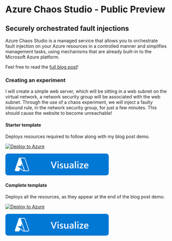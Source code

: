 # Azure Chaos Studio - Public Preview

## Securely orchestrated fault injections

Azure Chaos Studio is a managed service that allows you to orchestrate fault injection on your Azure resources in a controlled manner and simplifies management tasks, using mechanisms that are already built-in to the Microsoft Azure platform.

Feel free to read the [full blog post](https://thomasvanlaere.com/posts/2021/11/azure-chaos-studio-public-preview/)!

### Creating an experiment

I will create a simple web server, which will be sitting in a web subnet on the virtual network, a network security group will be associated with the web subnet. Through the use of a chaos experiment, we will inject a faulty inbound rule, in the network security group, for just a few minutes. This should cause the website to become unreachable!

#### Starter template

Deploys resources required to follow along with my blog post demo.

[![Deploy to Azure](https://aka.ms/deploytoazurebutton)](https://portal.azure.com/#create/Microsoft.Template/uri/https%3A%2F%2Fraw.githubusercontent.com%2FThomVanL%2Fblog-2021-11-azure-chaos-studio%2Farm-deploymentscripts%2Farm-templates%2Fstarter%2Fazuredeploy.json)

[![Visualize](https://raw.githubusercontent.com/Azure/azure-quickstart-templates/master/1-CONTRIBUTION-GUIDE/images/visualizebutton.svg?sanitize=true)](http://armviz.io/#/?load=https%3A%2F%2Fraw.githubusercontent.com%2FThomVanL%2Fblog-2021-11-azure-chaos-studio%2Farm-deploymentscripts%2Farm-templates%2Fstarter%2Fazuredeploy.json)

#### Complete template

Deploys all the resources, as they appear at the end of the blog post demo.

[![Deploy to Azure](https://aka.ms/deploytoazurebutton)](https://portal.azure.com/#create/Microsoft.Template/uri/https%3A%2F%2Fraw.githubusercontent.com%2FThomVanL%2Fblog-2021-11-azure-chaos-studio%2Farm-deploymentscripts%2Farm-templates%2Fcomplete%2Fazuredeploy.json)

[![Visualize](https://raw.githubusercontent.com/Azure/azure-quickstart-templates/master/1-CONTRIBUTION-GUIDE/images/visualizebutton.svg?sanitize=true)](http://armviz.io/#/?load=https%3A%2F%2Fraw.githubusercontent.com%2FThomVanL%2Fblog-2021-11-azure-chaos-studio%2Farm-deploymentscripts%2Farm-templates%2Fcomplete%2Fazuredeploy.json)